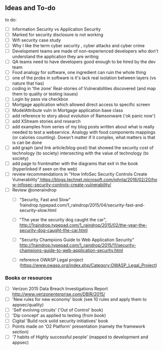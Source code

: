## Ideas and To-do


to do:
- [ ] Information Security vs Application Security
- [ ] Marked for security disclosure is not working
- [ ] Wifi security case study
- [ ] Why I like the term cyber security , cyber attacks and cyber crime
- [ ] Development teams are made of non-experienced developers who don't understand the application they are writing
- [ ] QA teams need to have developers good enough to be hired by the dev team
- [ ] Food analogy for software, one ingredient can ruin the whole thing
- [ ] one of the probs in software is it's lack real isolation between layers (vs nature that has)
- [ ] coding in 'the zone'
Real-stories of Vulnerabilities discovered (and map them to quality or testing issues)
- [ ] Login by pass via checkbox
- [ ] Mortgage application which allowed direct access to specific screen
- [ ] ModelAttribute vuln in Mortgage application base class
- [ ] add reference to story about evolution of Ramsonware ('ok panic now')
- [ ] add XStream stories and research
- [ ] add examples from series of my blog posts written about what is really needed to test a webservice. Analogy with food components mappings (or calories counting). Doesn't matter if it complex, what matters is that is can be done
- [ ] add graph (and link article/blog-post) that showed the security cost of technology (to society) intersecting with the value of technology (to society)
- [ ] add page to frontmatter with the diagrams that exit in the book (hyperlinked if seen on the web)
- [ ] review recommendations in "How InfoSec Security Controls Create Vulnerability",https://blogs.technet.microsoft.com/johnla/2016/02/20/how-infosec-security-controls-create-vulnerability/
- [ ] Review @oneraindrop
  - [ ] "Security, Fast and Slow" 1raindrop.typepad.com/1_raindrop/2015/04/security-fast-and-security-slow.html
  - [ ] "The year the security dog caught the car", http://1raindrop.typepad.com/1_raindrop/2015/02/the-year-the-security-dog-caught-the-car.html
  - [ ] "Security Champions Guide to Web Application Security" http://1raindrop.typepad.com/1_raindrop/2015/11/security-champions-guide-to-web-application-security.html

  - [ ] reference OWASP Legal project (https://www.owasp.org/index.php/Category:OWASP_Legal_Project)

### Books or resources
- [ ] Verizon 2015 Data Breach Investigations Report  http://www.verizonenterprise.com/DBIR/2015/
- [ ] 'New rules for new economy' book (see 10 rules and apply them to appsec/quality)
- [ ] 'Self evolving circuits' ('Out of Control' book)
- [ ] 'Dip concept' as applied to testing (from book)
- [ ] Cigital 'Build rock solid security initiatives' book
- [ ] Points made on 'O2 Platform' presentation (namely the framework section)
- [ ] '7 habits of Highly successful people' (mapped to development and appsec)
